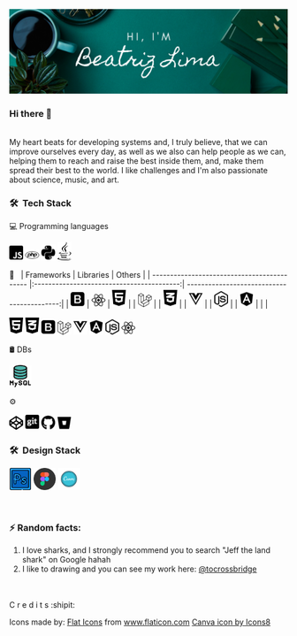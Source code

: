 <img src="img/banner.png" />

### Hi there 👋
<br/>
My heart beats for developing systems and, I truly believe, that we can improve ourselves every day, as well as we also can help people as we can, helping them to reach and raise the best inside them, and, make them spread their best to the world.
I like challenges and I'm also passionate about science, music, and art.

<h3> 🛠 &nbsp;Tech Stack</h3>

💻 Programming languages &nbsp;
<p float="left">
  <img src="/svg/js.svg" width="25" /> 
  <img src="/svg/php.svg" width="25" />
  <img src="/svg/python.svg" width="25" />
  <img src="/svg/java.svg" width="25" />
</p>

🔧 &nbsp;
| Frameworks                                  | Libraries                                 | Others                                     |
| ------------------------------------------- |:-----------------------------------------:| ------------------------------------------:|
| <img src="/svg/bootstrap.svg" width="25" /> | <img src="/svg/react.svg" width="25" />   | <img src="/svg/html5.svg" width="25" />    |
| <img src="/svg/laravel.svg" width="25" />   |                                           | <img src="/svg/css3.svg" width="25" />     |
| <img src="/svg/vuejs.svg" width="25" />     |                                           | <img src="/svg/node-js.svg" width="25" />  |
| <img src="/svg/angular.svg" width="25" />   |                                           |                                            |

<p float="left">
  <img src="/svg/html5.svg" width="25" /> 
  <img src="/svg/css3.svg" width="25" /> 
  <img src="/svg/bootstrap.svg" width="25" /> 
  <img src="/svg/laravel.svg" width="25" /> 
  <img src="/svg/vuejs.svg" width="25" /> 
  <img src="/svg/angular.svg" width="25" /> 
  <img src="/svg/node-js.svg" width="25" /> 
  <img src="/svg/react.svg" width="25" /> 
</p>

🛢 DBs &nbsp;
<p float="left">
  <img src="/icons/mysql.png" width="40" />
</p>

⚙️ &nbsp;
<p float="left">
  <img src="/svg/codepen.svg" width="25" /> 
  <img src="/svg/git.svg" width="25" /> 
  <img src="/svg/github.svg" width="25" /> 
  <img src="/svg/bitbucket.svg" width="25" /> 
</p>

<h3> 🛠 &nbsp;Design Stack</h3>
<p float="left">
  <img src="/icons/adobe-photoshop.png" width="40" /> 
  <img src="/icons/figma.png" width="40" />
  <img src="/icons/canva_icon.png" width="40" />
</p>

<br/>


### ⚡ Random facts:
1. I love sharks, and I strongly recommend you to search "Jeff the land shark" on Google hahah
2. I like to drawing and you can see my work here: <a href="http://instagram.com/tocrossbridge" target="_blank">@tocrossbridge</a>


<br/><br/>
C r e d i t s :shipit:

Icons made by:
<a href="https://www.flaticon.com/authors/flat-icons" title="Flat Icons">Flat Icons</a> from <a href="https://www.flaticon.com/" title="Flaticon"> www.flaticon.com</a>
<a href="https://icons8.com/icon/nBeuei22ZvUb/canva">Canva icon by Icons8</a>